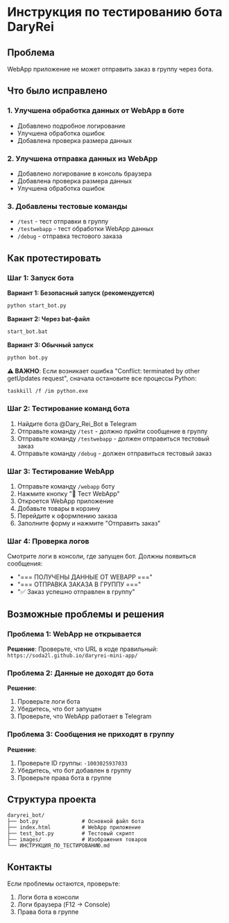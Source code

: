 # Инструкция по тестированию бота DaryRei

## Проблема
WebApp приложение не может отправить заказ в группу через бота.

## Что было исправлено

### 1. Улучшена обработка данных от WebApp в боте
- Добавлено подробное логирование
- Улучшена обработка ошибок
- Добавлена проверка размера данных

### 2. Улучшена отправка данных из WebApp
- Добавлено логирование в консоль браузера
- Добавлена проверка размера данных
- Улучшена обработка ошибок

### 3. Добавлены тестовые команды
- `/test` - тест отправки в группу
- `/testwebapp` - тест обработки WebApp данных
- `/debug` - отправка тестового заказа

## Как протестировать

### Шаг 1: Запуск бота

**Вариант 1: Безопасный запуск (рекомендуется)**
```bash
python start_bot.py
```

**Вариант 2: Через bat-файл**
```bash
start_bot.bat
```

**Вариант 3: Обычный запуск**
```bash
python bot.py
```

**⚠️ ВАЖНО**: Если возникает ошибка "Conflict: terminated by other getUpdates request", сначала остановите все процессы Python:
```bash
taskkill /f /im python.exe
```

### Шаг 2: Тестирование команд бота
1. Найдите бота @Dary_Rei_Bot в Telegram
2. Отправьте команду `/test` - должно прийти сообщение в группу
3. Отправьте команду `/testwebapp` - должен отправиться тестовый заказ
4. Отправьте команду `/debug` - должен отправиться тестовый заказ

### Шаг 3: Тестирование WebApp
1. Отправьте команду `/webapp` боту
2. Нажмите кнопку "🧪 Тест WebApp"
3. Откроется WebApp приложение
4. Добавьте товары в корзину
5. Перейдите к оформлению заказа
6. Заполните форму и нажмите "Отправить заказ"

### Шаг 4: Проверка логов
Смотрите логи в консоли, где запущен бот. Должны появиться сообщения:
- "=== ПОЛУЧЕНЫ ДАННЫЕ ОТ WEBAPP ==="
- "=== ОТПРАВКА ЗАКАЗА В ГРУППУ ==="
- "✅ Заказ успешно отправлен в группу"

## Возможные проблемы и решения

### Проблема 1: WebApp не открывается
**Решение**: Проверьте, что URL в коде правильный: `https://soda2l.github.io/daryrei-mini-app/`

### Проблема 2: Данные не доходят до бота
**Решение**: 
1. Проверьте логи бота
2. Убедитесь, что бот запущен
3. Проверьте, что WebApp работает в Telegram

### Проблема 3: Сообщения не приходят в группу
**Решение**:
1. Проверьте ID группы: `-1003025937033`
2. Убедитесь, что бот добавлен в группу
3. Проверьте права бота в группе

## Структура проекта
```
daryrei_bot/
├── bot.py              # Основной файл бота
├── index.html          # WebApp приложение
├── test_bot.py         # Тестовый скрипт
├── images/             # Изображения товаров
└── ИНСТРУКЦИЯ_ПО_ТЕСТИРОВАНИЮ.md
```

## Контакты
Если проблемы остаются, проверьте:
1. Логи бота в консоли
2. Логи браузера (F12 -> Console)
3. Права бота в группе
